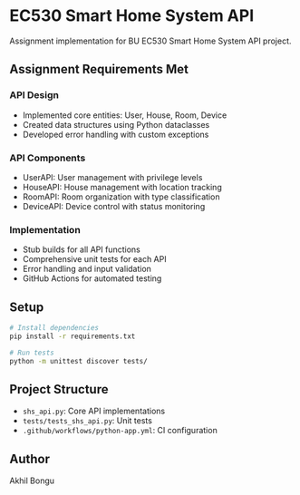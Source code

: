 # EC530 Smart Home System API

Assignment implementation for BU EC530 Smart Home System API project.

## Assignment Requirements Met

### API Design
- Implemented core entities: User, House, Room, Device
- Created data structures using Python dataclasses
- Developed error handling with custom exceptions

### API Components
- UserAPI: User management with privilege levels
- HouseAPI: House management with location tracking
- RoomAPI: Room organization with type classification
- DeviceAPI: Device control with status monitoring

### Implementation
- Stub builds for all API functions
- Comprehensive unit tests for each API
- Error handling and input validation
- GitHub Actions for automated testing

## Setup

```bash
# Install dependencies
pip install -r requirements.txt

# Run tests
python -m unittest discover tests/
```

## Project Structure
- `shs_api.py`: Core API implementations
- `tests/tests_shs_api.py`: Unit tests
- `.github/workflows/python-app.yml`: CI configuration

## Author
Akhil Bongu
```
